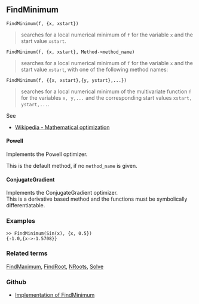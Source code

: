 ## FindMinimum

```
FindMinimum(f, {x, xstart})
```

> searches for a local numerical minimum of `f` for the variable `x` and the start value `xstart`. 

```
FindMinimum(f, {x, xstart}, Method->method_name)
```

> searches for a local numerical minimum of `f` for the variable `x` and the start value `xstart`, with one of the following method names:

```
FindMinimum(f, {{x, xstart},{y, ystart},...})
```

> searches for a local numerical minimum of the multivariate function `f` for the variables `x, y,...` and the corresponding start values `xstart, ystart,...`. 

See
* [Wikipedia - Mathematical optimization](https://en.wikipedia.org/wiki/Mathematical_optimization)

#### Powell

Implements the Powell optimizer. 

This is the default method, if no `method_name` is given.

#### ConjugateGradient

Implements the ConjugateGradient optimizer.  
This is a derivative based method and the functions must be symbolically differentiatable.

### Examples

```
>> FindMinimum(Sin(x), {x, 0.5}) 
{-1.0,{x->-1.5708}}
```

### Related terms 
[FindMaximum](FindMaximum.md), [FindRoot](FindRoot.md), [NRoots](NRoots.md), [Solve](Solve.md)
 

### Github

* [Implementation of FindMinimum](https://github.com/axkr/symja_android_library/blob/master/symja_android_library/matheclipse-core/src/main/java/org/matheclipse/core/reflection/system/FindMinimum.java#L94) 
